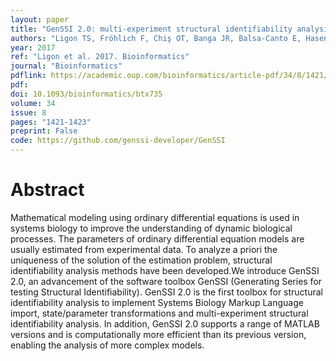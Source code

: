 ```yaml
---
layout: paper
title: "GenSSI 2.0: multi-experiment structural identifiability analysis of SBML models"
authors: "Ligon TS, Fröhlich F, Chiş OT, Banga JR, Balsa-Canto E, Hasenauer J"
year: 2017
ref: "Ligon et al. 2017. Bioinformatics"
journal: "Bioinformatics"
pdflink: https://academic.oup.com/bioinformatics/article-pdf/34/8/1421/25171170/btx735.pdf
pdf: 
doi: 10.1093/bioinformatics/btx735
volume: 34
issue: 8
pages: "1421-1423"
preprint: False
code: https://github.com/genssi-developer/GenSSI
---
```


# Abstract

Mathematical modeling using ordinary differential equations is used in systems biology to improve the understanding of dynamic biological processes. The parameters of ordinary differential equation models are usually estimated from experimental data. To analyze a priori the uniqueness of the solution of the estimation problem, structural identifiability analysis methods have been developed.We introduce GenSSI 2.0, an advancement of the software toolbox GenSSI (Generating Series for testing Structural Identifiability). GenSSI 2.0 is the first toolbox for structural identifiability analysis to implement Systems Biology Markup Language import, state/parameter transformations and multi-experiment structural identifiability analysis. In addition, GenSSI 2.0 supports a range of MATLAB versions and is computationally more efficient than its previous version, enabling the analysis of more complex models.

